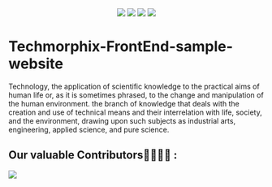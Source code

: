 <div align="center">
  <a href="https://github.com/smaranjitghose/awesome-portfolio-websites"><img src="https://badges.frapsoft.com/os/v1/open-source.svg?v=103"></a>
  <a href="https://github.com/smaranjitghose/awesome-portfolio-websites"><img src="https://img.shields.io/badge/Built%20by-developers%20%3C%2F%3E-0059b3"></a>
  <a href="https://github.com/smaranjitghose/awesome-portfolio-websites"><img src="https://img.shields.io/static/v1.svg?label=Contributions&message=Welcome&color=yellow"></a>
  <a href="https://github.com/smaranjitghose/"><img src="https://img.shields.io/badge/Maintained%3F-yes-brightgreen.svg?v=103"></a>
</div>


# Techmorphix-FrontEnd-sample-website

Technology, the application of scientific knowledge to the practical aims of human life or, as it is sometimes phrased, to the change and manipulation of the human environment. the branch of knowledge that deals with the creation and use of technical means and their interrelation with life, society, and the environment, drawing upon such subjects as industrial arts, engineering, applied science, and pure science.


## Our valuable Contributors👩‍💻👨‍💻 :

<a href="https://github.com/smaranjitghose/awesome-portfolio-websites/graphs/contributors">
  <img src="https://contributors-img.web.app/image?repo=Aryan-master/Techmorphix-FrontEnd-sample-website" />
</a>
